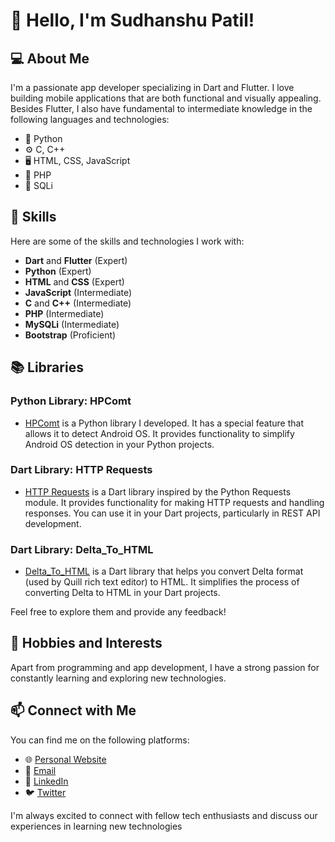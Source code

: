 # 👋 Hello, I'm Sudhanshu Patil!

## 💻 About Me
I'm a passionate app developer specializing in Dart and Flutter. I love building mobile applications that are both functional and visually appealing. Besides Flutter, I also have fundamental to intermediate knowledge in the following languages and technologies:

- 🐍 Python
- ⚙️ C, C++
- 🖥️ HTML, CSS, JavaScript
- 📡 PHP
- 🔐 SQLi

## 🚀 Skills
Here are some of the skills and technologies I work with:

- **Dart** and **Flutter** (Expert)
- **Python** (Expert)
- **HTML** and **CSS** (Expert)
- **JavaScript** (Intermediate)
- **C** and **C++** (Intermediate)
- **PHP** (Intermediate)
- **MySQLi** (Intermediate)
- **Bootstrap** (Proficient)

## 📚 Libraries

### Python Library: HPComt
- [HPComt](https://pypi.org/project/hpcomt/) is a Python library I developed. It has a special feature that allows it to detect Android OS. It provides functionality to simplify Android OS detection in your Python projects.

### Dart Library: HTTP Requests
- [HTTP Requests](https://pub.dev/packages/http_requests) is a Dart library inspired by the Python Requests module. It provides functionality for making HTTP requests and handling responses. You can use it in your Dart projects, particularly in REST API development.

### Dart Library: Delta_To_HTML
- [Delta_To_HTML](https://pub.dev/packages/delta_to_html) is a Dart library that helps you convert Delta format (used by Quill rich text editor) to HTML. It simplifies the process of converting Delta to HTML in your Dart projects.

Feel free to explore them and provide any feedback!

## 🌱 Hobbies and Interests
Apart from programming and app development, I have a strong passion for constantly learning and exploring new technologies.

## 📫 Connect with Me
You can find me on the following platforms:

- 🌐 [Personal Website](https://www.example.com)
- 📧 [Email](mailto:your.email@example.com)
- 🔗 [LinkedIn](https://www.linkedin.com/in/yourprofile)
- 🐦 [Twitter](https://twitter.com/yourusername)

I'm always excited to connect with fellow tech enthusiasts and discuss our experiences in learning new technologies

